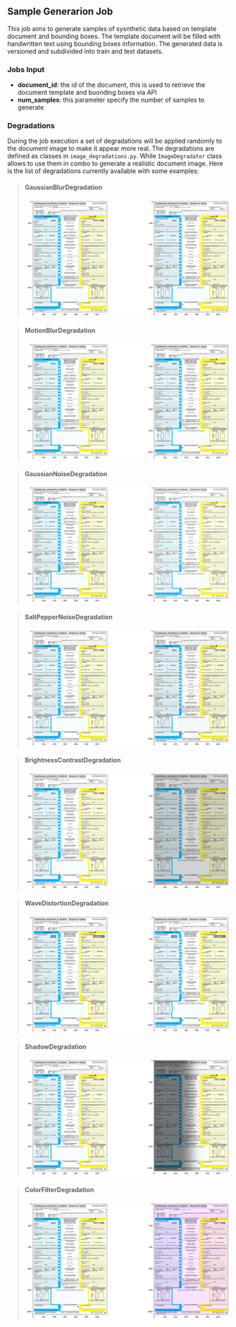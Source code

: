 ## Sample Generarion Job
This job aims to generate samples of sysnthetic data based on template document and bounding boxes. The template document will be filled with handwritten text using bounding boxes information.
The generated data is versioned and subdivided into train and test datasets.

### Jobs Input
- <b>document_id</b>: the id of the document, this is used to retrieve the document template and buonding boxes via API
- <b>num_samples</b>: this parameter specify the number of samples to generate

### Degradations
During the job execution a set of degradations will be applied randomly to the document image to make it appear more real.
The degradations are defined as classes in `image_degradations.py`.
While `ImageDegradator` class allows to use them in combo to generate a realistic document image.
Here is the list of degradations currently available with some examples:
> #### GaussianBlurDegradation
> ![GaussianBlurDegradation](../../images/gaussian_blur.png)

> #### MotionBlurDegradation
>![MotionBlurDegradation](../../images/motion_blur.png)

> #### GaussianNoiseDegradation
>![GaussianNoiseDegradation](../../images/gaussian_noise.png)

> #### SaltPepperNoiseDegradation
>![SaltPepperNoiseDegradation](../../images/salt_and_pepper.png)

> #### BrightnessContrastDegradation
>![BrightnessContrastDegradation](../../images/brightness_and_contrast.png)

> #### WaveDistortionDegradation
>![WaveDistortionDegradation](../../images/wave_distortion.png)

> #### ShadowDegradation
>![ShadowDegradation](../../images/shadow.png)

> #### ColorFilterDegradation
>![ColorFilterDegradation](../../images/color_filter.png)